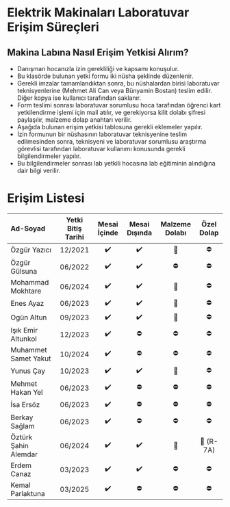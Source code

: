 # Elektrik Makinaları Laboratuvar Erişim Süreçleri

## Makina Labına Nasıl Erişim Yetkisi Alırım?

- Danışman hocanızla izin gerekliliği ve kapsamı konuşulur.
- Bu klasörde bulunan yetki formu iki nüsha şeklinde düzenlenir.
- Gerekli imzalar tamamlandıktan sonra, bu nüshalardan birisi laboratuvar teknisyenlerine (Mehmet Ali Can veya Bünyamin Bostan) teslim edilir. Diğer kopya ise kullanıcı tarafından saklanır.
- Form teslimi sonrası laboratuvar sorumlusu hoca tarafından öğrenci kart yetkilendirme işlemi için mail atılır, ve gerekiyorsa kilit dolabı şifresi paylaşılır, malzeme dolap anahtarı verilir. 
- Aşağıda bulunan erişim yetkisi tablosuna gerekli eklemeler yapılır.
- İzin formunun bir nüshasının laboratuvar teknisyenine teslim edilmesinden sonra, teknisyeni ve laboratuvar sorumlusu araştırma görevlisi tarafından laboratuvar kullanımı konusunda gerekli bilgilendirmeler yapılır.
- Bu bilgilendirmeler sonrası lab yetkili hocasına lab eğitiminin alındığına dair bilgi verilir.


# Erişim Listesi

|      Ad-Soyad    | Yetki Bitiş Tarihi| Mesai İçinde | Mesai Dışında | Malzeme Dolabı | Özel Dolap |
|:-----------------|:---------------:|:--------------:|:-------------:|:--------------:|:----------:|
| Özgür Yazıcı     | 12/2021 |:heavy_check_mark:|:heavy_check_mark: | :key:   |  :no_entry:     |
| Özgür Gülsuna    | 06/2022 |:heavy_check_mark:|:heavy_check_mark: | :no_entry: | :no_entry:|
|Mohammad Mokhtare | 06/2024 |:heavy_check_mark:|:heavy_check_mark: | :key:   | :no_entry:|
| Enes Ayaz     | 06/2023 |:heavy_check_mark:|:heavy_check_mark: | :key:   |  :no_entry:|  
| Ogün Altun  | 09/2023 |:heavy_check_mark:|:heavy_check_mark: | :key:   |  :no_entry:|  
|Işık Emir Altunkol | 12/2023 |:heavy_check_mark:|:no_entry:  | :no_entry:  |  :no_entry:|    
|Muhammet Samet Yakut  | 10/2024 |:heavy_check_mark:|:no_entry:  | :no_entry:  |  :no_entry:| 
|Yunus Çay  | 10/2023 |:heavy_check_mark:|:heavy_check_mark:  |  :key:   |  :no_entry:| 
|Mehmet Hakan Yel  | 06/2023 |:heavy_check_mark:|:no_entry:  | :no_entry:  |  :no_entry:| 
|İsa Ersöz  | 06/2023 |:heavy_check_mark:|:no_entry:  | :no_entry:  |  :no_entry:| 
|Berkay Sağlam  | 06/2023 |:heavy_check_mark:|:no_entry:  | :no_entry:  |  :no_entry:| 
|Öztürk Şahin Alemdar| 06/2024 |:heavy_check_mark:|:heavy_check_mark: |  :key:   | :key: (R-7A)|
|Erdem Canaz | 03/2023 |:heavy_check_mark:|:heavy_check_mark: |  :no_entry:    | :no_entry:|
|Kemal Parlaktuna | 03/2025 |:heavy_check_mark:| :no_entry:   |  :no_entry:    | :no_entry:|

